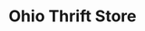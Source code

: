 ---
title: "Ohio Thrift Store"
url: /columbus/ohio-thrift-store-columbus-square/
shop: Gebrauchtwaren
---